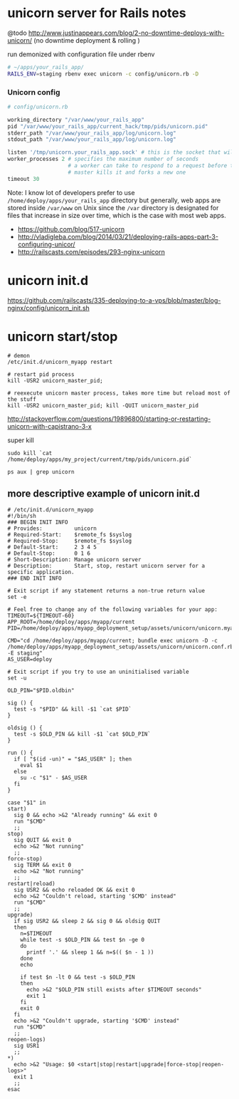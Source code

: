 # unicorn server for Rails notes
 
@todo http://www.justinappears.com/blog/2-no-downtime-deploys-with-unicorn/ (no downtime deployment & rolling ) 
 
 
run demonized with configuration file under rbenv 

```bash
# ~/apps/your_rails_app/
RAILS_ENV=staging rbenv exec unicorn -c config/unicorn.rb -D
```


### Unicorn config

```ruby
# config/unicorn.rb

working_directory "/var/www/your_rails_app"
pid "/var/www/your_rails_app/current_hack/tmp/pids/unicorn.pid"
stderr_path "/var/www/your_rails_app/log/unicorn.log"
stdout_path "/var/www/your_rails_app/log/unicorn.log"

listen '/tmp/unicorn.your_rails_app.sock' # this is the socket that will be picked up by NgineX
worker_processes 2 # specifies the maximum number of seconds
                   # a worker can take to respond to a request before the
                   # master kills it and forks a new one
timeout 30
```

Note: I know lot of developers prefer to use `/home/deploy/apps/your_rails_app` directory but generally,
web apps are stored inside `/var/www` on Unix since the `/var` directory is designated for files that 
increase in size over time, which is the case with most web apps.
 
* https://github.com/blog/517-unicorn
* http://vladigleba.com/blog/2014/03/21/deploying-rails-apps-part-3-configuring-unicor/
* http://railscasts.com/episodes/293-nginx-unicorn


# unicorn init.d 

https://github.com/railscasts/335-deploying-to-a-vps/blob/master/blog-nginx/config/unicorn_init.sh

# unicorn start/stop

    # demon
    /etc/init.d/unicorn_myapp restart 
    
    # restart pid process
    kill -USR2 unicorn_master_pid;
    
    # reexecute unicorn master process, takes more time but reload most of the stuff
    kill -USR2 unicorn_master_pid; kill -QUIT unicorn_master_pid 
    
http://stackoverflow.com/questions/19896800/starting-or-restarting-unicorn-with-capistrano-3-x


super kill

    sudo kill `cat /home/deploy/apps/my_project/current/tmp/pids/unicorn.pid`
    
    ps aux | grep unicorn





## more descriptive example of unicorn init.d

```
# /etc/init.d/unicorn_myapp
#!/bin/sh
### BEGIN INIT INFO
# Provides:          unicorn
# Required-Start:    $remote_fs $syslog
# Required-Stop:     $remote_fs $syslog
# Default-Start:     2 3 4 5
# Default-Stop:      0 1 6
# Short-Description: Manage unicorn server
# Description:       Start, stop, restart unicorn server for a specific application.
### END INIT INFO

# Exit script if any statement returns a non-true return value
set -e

# Feel free to change any of the following variables for your app:
TIMEOUT=${TIMEOUT-60}
APP_ROOT=/home/deploy/apps/myapp/current
PID=/home/deploy/apps/myapp_deployment_setup/assets/unicorn/unicorn.myapp.pid

CMD="cd /home/deploy/apps/myapp/current; bundle exec unicorn -D -c /home/deploy/apps/myapp_deployment_setup/assets/unicorn/unicorn.conf.rb -E staging"
AS_USER=deploy

# Exit script if you try to use an uninitialised variable
set -u

OLD_PIN="$PID.oldbin"

sig () {
  test -s "$PID" && kill -$1 `cat $PID`
}

oldsig () {
  test -s $OLD_PIN && kill -$1 `cat $OLD_PIN`
}

run () {
  if [ "$(id -un)" = "$AS_USER" ]; then
    eval $1
  else
    su -c "$1" - $AS_USER
  fi
}

case "$1" in
start)
  sig 0 && echo >&2 "Already running" && exit 0
  run "$CMD"
  ;;
stop)
  sig QUIT && exit 0
  echo >&2 "Not running"
  ;;
force-stop)
  sig TERM && exit 0
  echo >&2 "Not running"
  ;;
restart|reload)
  sig USR2 && echo reloaded OK && exit 0
  echo >&2 "Couldn't reload, starting '$CMD' instead"
  run "$CMD"
  ;;
upgrade)
  if sig USR2 && sleep 2 && sig 0 && oldsig QUIT
  then
    n=$TIMEOUT
    while test -s $OLD_PIN && test $n -ge 0
    do
      printf '.' && sleep 1 && n=$(( $n - 1 ))
    done
    echo

    if test $n -lt 0 && test -s $OLD_PIN
    then
      echo >&2 "$OLD_PIN still exists after $TIMEOUT seconds"
      exit 1
    fi
    exit 0
  fi
  echo >&2 "Couldn't upgrade, starting '$CMD' instead"
  run "$CMD"
  ;;
reopen-logs)
  sig USR1
  ;;
*)
  echo >&2 "Usage: $0 <start|stop|restart|upgrade|force-stop|reopen-logs>"
  exit 1
  ;;
esac
```
